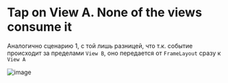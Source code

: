 # Tap on View A. None of the views consume it

Аналогично сценарию 1, с той лишь разницей, что т.к. событие происходит за пределами `View B`, оно передается от `FrameLayout` сразу к `View A`

![image](https://miro.medium.com/max/1400/1*J1UoChhR4Ic60yBCCwOBBg.png)
